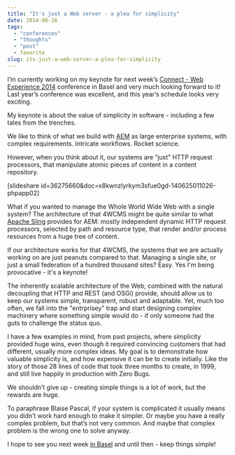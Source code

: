 ```yaml
---
title: "It's just a Web server - a plea for simplicity"
date: 2014-06-16
tags: 
  - "conferences"
  - "thoughts"
  - "post"
  - favorite
slug: its-just-a-web-server-a-plea-for-simplicity
---
```


I’m currently working on my keynote for next week’s [Connect - Web Experience 2014](http://www.connectcon.ch/ "Connect - Web Experience") conference in Basel and very much looking forward to it! Last year’s conference was excellent, and this year’s schedule looks very exciting.

My keynote is about the value of simplicity in software - including a few tales from the trenches.

We like to think of what we build with [AEM](adobe.com/go/aem "AEM") as large enterprise systems, with complex requirements. Intricate workflows. Rocket science.

However, when you think about it, our systems are “just” HTTP request processors, that manipulate atomic pieces of content in a content repository.

\[slideshare id=36275660&doc=x8kwnzlyrkym3sfue0gd-140625011026-phpapp02\]

What if you wanted to manage the Whole World Wide Web with a single system? The architecture of that 4WCMS might be quite similar to what [Apache Sling](http://sling.apache.org/ "Apache Sling") provides for AEM: mostly independent dynamic HTTP request processors, selected by path and resource type, that render and/or process resources from a huge tree of content.

If our architecture works for that 4WCMS, the systems that we are actually working on are just peanuts compared to that. Managing a single site, or just a small federation of a hundred thousand sites? Easy. Yes I'm being provocative - it's a keynote!

The inherently scalable architecture of the Web, combined with the natural decoupling that HTTP and REST (and OSGi) provide, should allow us to keep our systems simple, transparent, robust and adaptable. Yet, much too often, we fall into the "entrprisey" trap and start designing complex machinery where something simple would do - if only someone had the guts to challenge the status quo.

I have a few examples in mind, from past projects, where simplicity provided huge wins, even though it required convincing customers that had different, usually more complex ideas. My goal is to demonstrate how valuable simplicity is, and how expensive it can be to create initially. Like the story of those 28 lines of code that took three months to create, in 1999, and still live happily in production with Zero Bugs.

We shouldn’t give up - creating simple things is a lot of work, but the rewards are huge.

To paraphrase Blaise Pascal, if your system is complicated it usually means you didn’t work hard enough to make it simpler. Or maybe you have a really complex problem, but that’s not very common. And maybe that complex problem is the wrong one to solve anyway.

I hope to see you next week [in Basel](http://www.connectcon.ch/ "Connect 2014") and until then - keep things simple!
